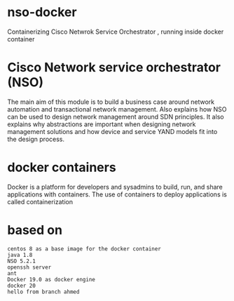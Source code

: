# nso-docker
Containerizing Cisco Netwrok Service Orchestrator , running inside docker container

# Cisco Network service orchestrator (NSO) 
 The main aim of this module is to build a business case around network automation and transactional network management. Also explains how NSO can be used to design network management around SDN principles. It also explains why abstractions are important when designing network management solutions and how device and service YAND models fit into the design process.
 # docker containers 
 Docker is a platform for developers and sysadmins to build, run, and share applications with containers. The use of containers to deploy applications is called containerization
 
 
 # based on
    centos 8 as a base image for the docker container 
    java 1.8 
    NSO 5.2.1
    openssh server
    ant
    Docker 19.0 as docker engine
    docker 20
	hello from branch ahmed